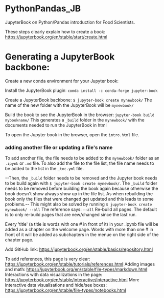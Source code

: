 # PythonPandas_JB
JupyterBook on Python/Pandas introduction for Food Scientists.

These steps clearly explain how to create a book: https://jupyterbook.org/en/stable/start/create.html 

# Generating a JupyterBook backbone:
Create a new conda environment for your Jupyter book:

Install the JupyterBook plugin:
`conda install -c conda-forge jupyter-book`

Create a JupyterBook backbone:
`$ jupyter-book create mynewbook/` 
The name of the new folder with the JupyterBook will be `mynewbook/` 

Build the book to see the JupyterBook in the browser: 
`jupyter-book build mybookname/`
This generates a `_build` folder in the `mynewbook/` with the documents needed to run the JupyterBook in html 

To open the Jupyter book in the browser, open the `intro.html` file. 

### adding another file or updating a file's name
To add another file, the file needs to be added to the `mynewbook/` folder as an `.ipynb` or `.md` file. To also add the file to the file list, the file name needs to be added to the list in the `_toc.yml` file. 

--Then, the `_build` folder needs to be removed and the Jupyter book needs to be build again with 
`$ jupyter-book create mynewbook/`.
The `_build` folder needs to be removed before building the book again because otherwise the book doesn't show always show up in the file list. As when rebuilding the book only the files that were changed get updated and this leads to some problems.-- This might also be solved by running `$ jupyter-book create mynewbook/ --all` The reference says:   `--all`         Re-build all pages. The default is to only
                                  re-build pages that are new/changed since
                                  the last run.

Every 'title' (a title is words with one # in front of it) in your .ipynb file will be added as a chapter on the welcome page. Words with more than one # in front of it will be added as subchapters in the menue on the right side of the chapter page. 

Add GitHub link: https://jupyterbook.org/en/stable/basics/repository.html

To add references, this page is very clear: https://jupyterbook.org/en/stable/tutorials/references.html
Adding images and math: https://jupyterbook.org/en/stable/file-types/markdown.html
Interactions with data visualizations in the page: https://jupyterbook.org/en/stable/interactive/interactive.html 
More interactive data visualisations and hide/see boxes: https://jupyterbook.org/en/stable/file-types/notebooks.html

